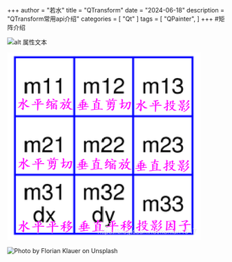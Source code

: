 ﻿+++
author = "若水"
title = "QTransform"
date = "2024-06-18"
description = "QTransform常用api介绍"
categories = [
    "Qt"
]
tags = [
    "QPainter",
]
+++
#矩阵介绍

![alt 属性文本](/post/qt/20210502150936243.jpg)

![Photo by Florian Klauer on Unsplash](20210502150936243.jpg) 

![Photo by Florian Klauer on Unsplash](/post/qt/florian-klauer-nptLmg6jqDo-unsplash.jpg) 
